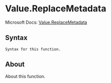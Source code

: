 ---
---

# Value.ReplaceMetadata

Microsoft Docs: [Value.ReplaceMetadata](https://docs.microsoft.com/en-us/powerquery-m/value-replacemetadata)

## Syntax

```powerquery-m
Syntax for this function.
```

## About

About this function.

